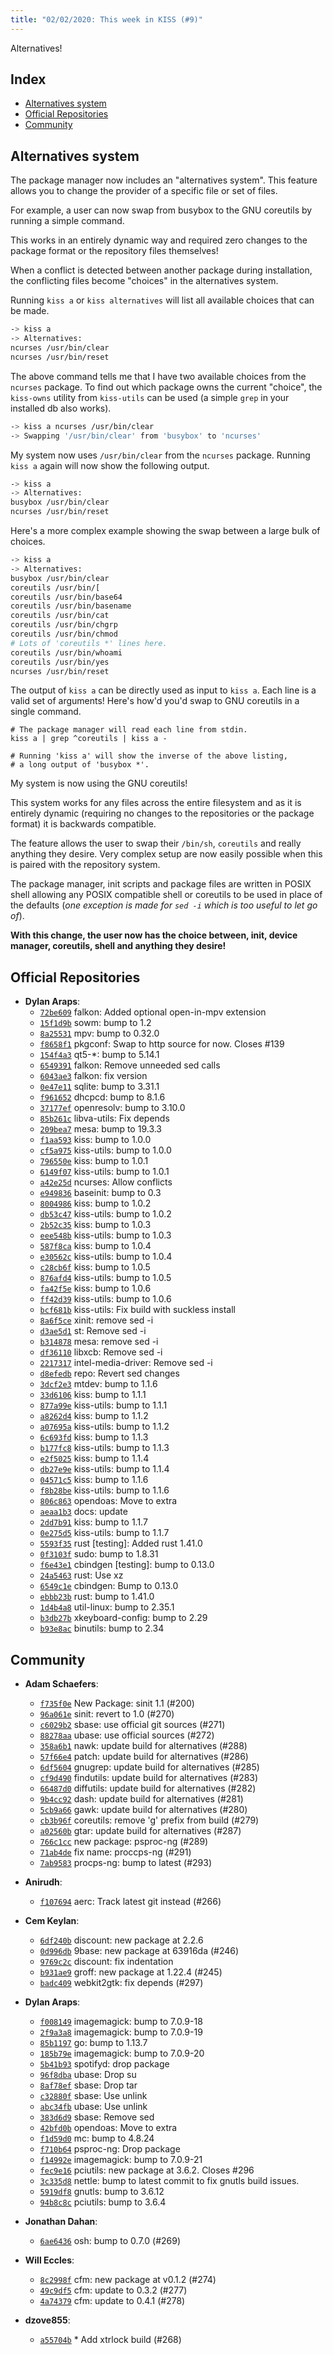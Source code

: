 ```yaml
---
title: "02/02/2020: This week in KISS (#9)"
---
```


Alternatives!

## Index

<!-- vim-markdown-toc GFM -->

* [Alternatives system](#alternatives-system)
* [Official Repositories](#official-repositories)
* [Community](#community)

<!-- vim-markdown-toc -->

## Alternatives system

The package manager now includes an "alternatives system". This feature allows you to change the provider of a specific file or set of files.

For example, a user can now swap from busybox to the GNU coreutils by running a simple command.

This works in an entirely dynamic way and required zero changes to the package format or the repository files themselves!

When a conflict is detected between another package during installation, the conflicting files become "choices" in the alternatives system.

Running `kiss a` or `kiss alternatives` will list all available choices that can be made.

```sh
-> kiss a
-> Alternatives:
ncurses /usr/bin/clear
ncurses /usr/bin/reset
```

The above command tells me that I have two available choices from the `ncurses` package. To find out which package owns the current "choice", the `kiss-owns` utility from `kiss-utils` can be used (a simple `grep` in your installed db also works).

```sh
-> kiss a ncurses /usr/bin/clear
-> Swapping '/usr/bin/clear' from 'busybox' to 'ncurses'
```

My system now uses `/usr/bin/clear` from the `ncurses` package. Running `kiss a` again will now show the following output.

```sh
-> kiss a
-> Alternatives:
busybox /usr/bin/clear
ncurses /usr/bin/reset
```

Here's a more complex example showing the swap between a large bulk of choices.

```sh
-> kiss a
-> Alternatives:
busybox /usr/bin/clear
coreutils /usr/bin/[
coreutils /usr/bin/base64
coreutils /usr/bin/basename
coreutils /usr/bin/cat
coreutils /usr/bin/chgrp
coreutils /usr/bin/chmod
# Lots of 'coreutils *' lines here.
coreutils /usr/bin/whoami
coreutils /usr/bin/yes
ncurses /usr/bin/reset
```

The output of `kiss a` can be directly used as input to `kiss a`. Each line is a valid set of arguments! Here's how'd you'd swap to GNU coreutils in a single command.

```
# The package manager will read each line from stdin.
kiss a | grep ^coreutils | kiss a -

# Running 'kiss a' will show the inverse of the above listing,
# a long output of 'busybox *'.
```

My system is now using the GNU coreutils!

This system works for any files across the entire filesystem and as it is entirely dynamic (requiring no changes to the repositories or the package format) it is backwards compatible.

The feature allows the user to swap their `/bin/sh`, `coreutils` and really anything they desire. Very complex setup are now easily possible when this is paired with the repository system.

The package manager, init scripts and package files are written in POSIX shell allowing any POSIX compatible shell or coreutils to be used in place of the defaults (*one exception is made for `sed -i` which is too useful to let go of*).

**With this change, the user now has the choice between, init, device manager, coreutils, shell and anything they desire!**


## Official Repositories

- **Dylan Araps**:
    - [`72be609`](https://github.com/kisslinux/repo/commit/72be609) falkon: Added optional open-in-mpv extension
    - [`15f1d9b`](https://github.com/kisslinux/repo/commit/15f1d9b) sowm: bump to 1.2
    - [`8a25531`](https://github.com/kisslinux/repo/commit/8a25531) mpv: bump to 0.32.0
    - [`f8658f1`](https://github.com/kisslinux/repo/commit/f8658f1) pkgconf: Swap to http source for now. Closes #139
    - [`154f4a3`](https://github.com/kisslinux/repo/commit/154f4a3) qt5-*: bump to 5.14.1
    - [`6549391`](https://github.com/kisslinux/repo/commit/6549391) falkon: Remove unneeded sed calls
    - [`6043ae3`](https://github.com/kisslinux/repo/commit/6043ae3) falkon: fix version
    - [`0e47e11`](https://github.com/kisslinux/repo/commit/0e47e11) sqlite: bump to 3.31.1
    - [`f961652`](https://github.com/kisslinux/repo/commit/f961652) dhcpcd: bump to 8.1.6
    - [`37177ef`](https://github.com/kisslinux/repo/commit/37177ef) openresolv: bump to 3.10.0
    - [`85b261c`](https://github.com/kisslinux/repo/commit/85b261c) libva-utils: Fix depends
    - [`209bea7`](https://github.com/kisslinux/repo/commit/209bea7) mesa: bump to 19.3.3
    - [`f1aa593`](https://github.com/kisslinux/repo/commit/f1aa593) kiss: bump to 1.0.0
    - [`cf5a975`](https://github.com/kisslinux/repo/commit/cf5a975) kiss-utils: bump to 1.0.0
    - [`796550e`](https://github.com/kisslinux/repo/commit/796550e) kiss: bump to 1.0.1
    - [`6149f07`](https://github.com/kisslinux/repo/commit/6149f07) kiss-utils: bump to 1.0.1
    - [`a42e25d`](https://github.com/kisslinux/repo/commit/a42e25d) ncurses: Allow conflicts
    - [`e949836`](https://github.com/kisslinux/repo/commit/e949836) baseinit: bump to 0.3
    - [`8004986`](https://github.com/kisslinux/repo/commit/8004986) kiss: bump to 1.0.2
    - [`db53c47`](https://github.com/kisslinux/repo/commit/db53c47) kiss-utils: bump to 1.0.2
    - [`2b52c35`](https://github.com/kisslinux/repo/commit/2b52c35) kiss: bump to 1.0.3
    - [`eee548b`](https://github.com/kisslinux/repo/commit/eee548b) kiss-utils: bump to 1.0.3
    - [`587f8ca`](https://github.com/kisslinux/repo/commit/587f8ca) kiss: bump to 1.0.4
    - [`e30562c`](https://github.com/kisslinux/repo/commit/e30562c) kiss-utils: bump to 1.0.4
    - [`c28cb6f`](https://github.com/kisslinux/repo/commit/c28cb6f) kiss: bump to 1.0.5
    - [`876afd4`](https://github.com/kisslinux/repo/commit/876afd4) kiss-utils: bump to 1.0.5
    - [`fa42f5e`](https://github.com/kisslinux/repo/commit/fa42f5e) kiss: bump to 1.0.6
    - [`ff42d39`](https://github.com/kisslinux/repo/commit/ff42d39) kiss-utils: bump to 1.0.6
    - [`bcf681b`](https://github.com/kisslinux/repo/commit/bcf681b) kiss-utils: Fix build with suckless install
    - [`8a6f5ce`](https://github.com/kisslinux/repo/commit/8a6f5ce) xinit: remove sed -i
    - [`d3ae5d1`](https://github.com/kisslinux/repo/commit/d3ae5d1) st: Remove sed -i
    - [`b314878`](https://github.com/kisslinux/repo/commit/b314878) mesa: remove sed -i
    - [`df36110`](https://github.com/kisslinux/repo/commit/df36110) libxcb: Remove sed -i
    - [`2217317`](https://github.com/kisslinux/repo/commit/2217317) intel-media-driver: Remove sed -i
    - [`d8efedb`](https://github.com/kisslinux/repo/commit/d8efedb) repo: Revert sed changes
    - [`3dcf2e3`](https://github.com/kisslinux/repo/commit/3dcf2e3) mtdev: bump to 1.1.6
    - [`33d6106`](https://github.com/kisslinux/repo/commit/33d6106) kiss: bump to 1.1.1
    - [`877a99e`](https://github.com/kisslinux/repo/commit/877a99e) kiss-utils: bump to 1.1.1
    - [`a8262d4`](https://github.com/kisslinux/repo/commit/a8262d4) kiss: bump to 1.1.2
    - [`a07695a`](https://github.com/kisslinux/repo/commit/a07695a) kiss-utils: bump to 1.1.2
    - [`6c693fd`](https://github.com/kisslinux/repo/commit/6c693fd) kiss: bump to 1.1.3
    - [`b177fc8`](https://github.com/kisslinux/repo/commit/b177fc8) kiss-utils: bump to 1.1.3
    - [`e2f5025`](https://github.com/kisslinux/repo/commit/e2f5025) kiss: bump to 1.1.4
    - [`db27e9e`](https://github.com/kisslinux/repo/commit/db27e9e) kiss-utils: bump to 1.1.4
    - [`04571c5`](https://github.com/kisslinux/repo/commit/04571c5) kiss: bump to 1.1.6
    - [`f8b28be`](https://github.com/kisslinux/repo/commit/f8b28be) kiss-utils: bump to 1.1.6
    - [`806c863`](https://github.com/kisslinux/repo/commit/806c863) opendoas: Move to extra
    - [`aeaa1b3`](https://github.com/kisslinux/repo/commit/aeaa1b3) docs: update
    - [`2dd7b91`](https://github.com/kisslinux/repo/commit/2dd7b91) kiss: bump to 1.1.7
    - [`0e275d5`](https://github.com/kisslinux/repo/commit/0e275d5) kiss-utils: bump to 1.1.7
    - [`5593f35`](https://github.com/kisslinux/repo/commit/5593f35) rust [testing]: Added rust 1.41.0
    - [`0f3103f`](https://github.com/kisslinux/repo/commit/0f3103f) sudo: bump to 1.8.31
    - [`f6e43e1`](https://github.com/kisslinux/repo/commit/f6e43e1) cbindgen [testing]: bump to 0.13.0
    - [`24a5463`](https://github.com/kisslinux/repo/commit/24a5463) rust: Use xz
    - [`6549c1e`](https://github.com/kisslinux/repo/commit/6549c1e) cbindgen: Bump to 0.13.0
    - [`ebbb23b`](https://github.com/kisslinux/repo/commit/ebbb23b) rust: bump to 1.41.0
    - [`1d4b4a8`](https://github.com/kisslinux/repo/commit/1d4b4a8) util-linux: bump to 2.35.1
    - [`b3db27b`](https://github.com/kisslinux/repo/commit/b3db27b) xkeyboard-config: bump to 2.29
    - [`b93e8ac`](https://github.com/kisslinux/repo/commit/b93e8ac) binutils: bump to 2.34


## Community

- **Adam Schaefers**:
    - [`f735f0e`](https://github.com/kisslinux/community/commit/f735f0e) New Package: sinit 1.1 (#200)
    - [`96a061e`](https://github.com/kisslinux/community/commit/96a061e) sinit: revert to 1.0 (#270)
    - [`c6029b2`](https://github.com/kisslinux/community/commit/c6029b2) sbase: use official git sources (#271)
    - [`88278aa`](https://github.com/kisslinux/community/commit/88278aa) ubase: use official sources (#272)
    - [`358a6b1`](https://github.com/kisslinux/community/commit/358a6b1) nawk: update build for alternatives (#288)
    - [`57f66e4`](https://github.com/kisslinux/community/commit/57f66e4) patch: update build for alternatives (#286)
    - [`6df5604`](https://github.com/kisslinux/community/commit/6df5604) gnugrep: update build for alternatives (#285)
    - [`cf9d490`](https://github.com/kisslinux/community/commit/cf9d490) findutils: update build for alternatives (#283)
    - [`66487d0`](https://github.com/kisslinux/community/commit/66487d0) diffutils: update build for alternatives (#282)
    - [`9b4cc92`](https://github.com/kisslinux/community/commit/9b4cc92) dash: update build for alternatives (#281)
    - [`5cb9a66`](https://github.com/kisslinux/community/commit/5cb9a66) gawk: update build for alternatives (#280)
    - [`cb3b96f`](https://github.com/kisslinux/community/commit/cb3b96f) coreutils: remove 'g' prefix from build (#279)
    - [`a02560b`](https://github.com/kisslinux/community/commit/a02560b) gtar: update build for alternatives (#287)
    - [`766c1cc`](https://github.com/kisslinux/community/commit/766c1cc) new package: psproc-ng (#289)
    - [`71ab4de`](https://github.com/kisslinux/community/commit/71ab4de) fix name: proccps-ng (#291)
    - [`7ab9583`](https://github.com/kisslinux/community/commit/7ab9583) procps-ng: bump to latest (#293)

- **Anirudh**:
    - [`f107694`](https://github.com/kisslinux/community/commit/f107694) aerc: Track latest git instead (#266)

- **Cem Keylan**:
    - [`6df240b`](https://github.com/kisslinux/community/commit/6df240b) discount: new package at 2.2.6
    - [`0d996db`](https://github.com/kisslinux/community/commit/0d996db) 9base: new package at 63916da (#246)
    - [`9769c2c`](https://github.com/kisslinux/community/commit/9769c2c) discount: fix indentation
    - [`b931ae9`](https://github.com/kisslinux/community/commit/b931ae9) groff: new package at 1.22.4 (#245)
    - [`badc409`](https://github.com/kisslinux/community/commit/badc409) webkit2gtk: fix depends (#297)

- **Dylan Araps**:
    - [`f008149`](https://github.com/kisslinux/community/commit/f008149) imagemagick: bump to 7.0.9-18
    - [`2f9a3a8`](https://github.com/kisslinux/community/commit/2f9a3a8) imagemagick: bump to 7.0.9-19
    - [`85b1197`](https://github.com/kisslinux/community/commit/85b1197) go: bump to 1.13.7
    - [`185b79e`](https://github.com/kisslinux/community/commit/185b79e) imagemagick: bump to 7.0.9-20
    - [`5b41b93`](https://github.com/kisslinux/community/commit/5b41b93) spotifyd: drop package
    - [`96f8dba`](https://github.com/kisslinux/community/commit/96f8dba) ubase: Drop su
    - [`8af78ef`](https://github.com/kisslinux/community/commit/8af78ef) sbase: Drop tar
    - [`c32880f`](https://github.com/kisslinux/community/commit/c32880f) sbase: Use unlink
    - [`abc34fb`](https://github.com/kisslinux/community/commit/abc34fb) ubase: Use unlink
    - [`383d6d9`](https://github.com/kisslinux/community/commit/383d6d9) sbase: Remove sed
    - [`42bfd0b`](https://github.com/kisslinux/community/commit/42bfd0b) opendoas: Move to extra
    - [`f1d59d0`](https://github.com/kisslinux/community/commit/f1d59d0) mc: bump to 4.8.24
    - [`f710b64`](https://github.com/kisslinux/community/commit/f710b64) psproc-ng: Drop package
    - [`f14992e`](https://github.com/kisslinux/community/commit/f14992e) imagemagick: bump to 7.0.9-21
    - [`fec9e16`](https://github.com/kisslinux/community/commit/fec9e16) pciutils: new package at 3.6.2. Closes #296
    - [`3c335d8`](https://github.com/kisslinux/community/commit/3c335d8) nettle: bump to latest commit to fix gnutls build issues.
    - [`5919df8`](https://github.com/kisslinux/community/commit/5919df8) gnutls: bump to 3.6.12
    - [`94b8c8c`](https://github.com/kisslinux/community/commit/94b8c8c) pciutils: bump to 3.6.4

- **Jonathan Dahan**:
    - [`6ae6436`](https://github.com/kisslinux/community/commit/6ae6436) osh: bump to 0.7.0 (#269)

- **Will Eccles**:
    - [`8c2998f`](https://github.com/kisslinux/community/commit/8c2998f) cfm: new package at v0.1.2 (#274)
    - [`49c9df5`](https://github.com/kisslinux/community/commit/49c9df5) cfm: update to 0.3.2 (#277)
    - [`4a74379`](https://github.com/kisslinux/community/commit/4a74379) cfm: update to 0.4.1 (#278)

- **dzove855**:
    - [`a55704b`](https://github.com/kisslinux/community/commit/a55704b)     * Add xtrlock build (#268)

